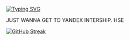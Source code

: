 [![Typing SVG](https://readme-typing-svg.herokuapp.com?font=Sixtyfour+Convergence&weight=500&size=50&pause=1000&color=510095&background=FF151500&width=600&height=90&lines=JUST+WANNA+GET+TO+YANDEX+INTERSHIP.+HSE+GANG)](https://git.io/typing-svg)

JUST WANNA GET TO YANDEX INTERSHIP. HSE

[![GitHub Streak](https://streak-stats.demolab.com/?user=xyz)](https://git.io/streak-stats)
